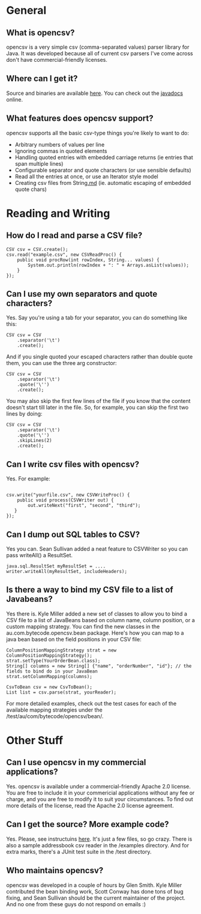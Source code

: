 

# General #

## What is opencsv? ##

opencsv is a very simple csv (comma-separated values) parser library for Java. It was developed because all of current csv parsers I've come across don't have commercial-friendly licenses.

## Where can I get it? ##

Source and binaries are available [here](https://code.google.com/p/opencsv/downloads/list). You can check out the [javadocs](https://opencsv.googlecode.com/hg/doc/api/index.html) online.

## What features does opencsv support? ##

opencsv supports all the basic csv-type things you're likely to want to do:

  * Arbitrary numbers of values per line
  * Ignoring commas in quoted elements
  * Handling quoted entries with embedded carriage returns (ie entries that span multiple lines)
  * Configurable separator and quote characters (or use sensible defaults)
  * Read all the entries at once, or use an Iterator style model
  * Creating csv files from String[.md](.md) (ie. automatic escaping of embedded quote chars)

# Reading and Writing #

## How do I read and parse a CSV file? ##

```
CSV csv = CSV.create();
csv.read("example.csv", new CSVReadProc() {
    public void procRow(int rowIndex, String... values) {
        System.out.println(rowIndex + ": " + Arrays.asList(values));
    }
});
```

## Can I use my own separators and quote characters? ##

Yes. Say you're using a tab for your separator, you can do something like this:

```
CSV csv = CSV
    .separator('\t')
    .create();       
```

And if you single quoted your escaped characters rather than double quote them, you can use the three arg constructor:

```
CSV csv = CSV
    .separator('\t')
    .quote('\'')
    .create();
```

You may also skip the first few lines of the file if you know that the content doesn't start till later in the file. So, for example, you can skip the first two lines by doing:

```
CSV csv = CSV
    .separator('\t')
    .quote('\'')
    .skipLines(2)
    .create();
```

## Can I write csv files with opencsv? ##

Yes. For example:

```

csv.write("yourfile.csv", new CSVWriteProc() {
    public void process(CSVWriter out) {
        out.writeNext("first", "second", "third");
   }
});

```


## Can I dump out SQL tables to CSV? ##

Yes you can. Sean Sullivan added a neat feature to CSVWriter so you can pass writeAll() a ResultSet.

```
java.sql.ResultSet myResultSet = ....
writer.writeAll(myResultSet, includeHeaders);
```

## Is there a way to bind my CSV file to a list of Javabeans? ##

Yes there is. Kyle Miller added a new set of classes to allow you to bind a CSV file to a list of JavaBeans based on column name, column position, or a custom mapping strategy. You can find the new classes in the au.com.bytecode.opencsv.bean package. Here's how you can map to a java bean based on the field positions in your CSV file:

```
ColumnPositionMappingStrategy strat = new ColumnPositionMappingStrategy();
strat.setType(YourOrderBean.class);
String[] columns = new String[] {"name", "orderNumber", "id"}; // the fields to bind do in your JavaBean
strat.setColumnMapping(columns);

CsvToBean csv = new CsvToBean();
List list = csv.parse(strat, yourReader);
```

For more detailed examples, check out the test cases for each of the available mapping strategies under the /test/au/com/bytecode/opencsv/bean/.

# Other Stuff #

## Can I use opencsv in my commercial applications? ##

Yes. opencsv is available under a commercial-friendly Apache 2.0 license. You are free to include it in your commericial applications without any fee or charge, and you are free to modify it to suit your circumstances. To find out more details of the license, read the Apache 2.0 license agreement.

## Can I get the source? More example code? ##

Yes. Please, see instructuins [here](https://code.google.com/p/opencsv/source/checkout). It's just a few files, so go crazy. There is also a sample addressbook csv reader in the /examples directory. And for extra marks, there's a JUnit test suite in the /test directory.

## Who maintains opencsv? ##

opencsv was developed in a couple of hours by Glen Smith. Kyle Miller contributed the bean binding work, Scott Conway has done tons of bug fixing, and Sean Sullivan should be the current maintainer of the project. And no one from these guys do not respond on emails :)